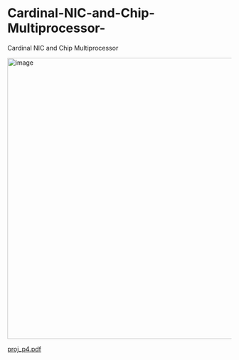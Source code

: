 # Cardinal-NIC-and-Chip-Multiprocessor-
Cardinal NIC and Chip Multiprocessor

<img width="632" alt="image" src="https://user-images.githubusercontent.com/66343787/142299481-5925eb17-acc3-4a33-b71e-bb8267663045.png">


[proj_p4.pdf](https://github.com/jiru1997/Cardinal-NIC-and-Chip-Multiprocessor-/files/7558659/proj_p4.pdf)
